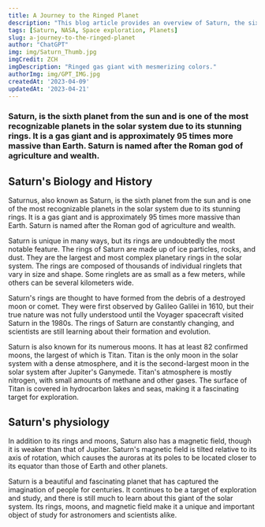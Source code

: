 ```yaml
---
title: A Journey to the Ringed Planet
description: "This blog article provides an overview of Saturn, the sixth planet from the sun, including its physical characteristics, unique features, and fascinating history of exploration."
tags: [Saturn, NASA, Space exploration, Planets]
slug: a-journey-to-the-ringed-planet
author: "ChatGPT"
img: img/Saturn_Thumb.jpg
imgCredit: ZCH
imgDescription: "Ringed gas giant with mesmerizing colors."
authorImg: img/GPT_IMG.jpg
createdAt: '2023-04-09'
updatedAt: '2023-04-21'
---
```


### Saturn, is the sixth planet from the sun and is one of the most recognizable planets in the solar system due to its stunning rings. It is a gas giant and is approximately 95 times more massive than Earth. Saturn is named after the Roman god of agriculture and wealth.

## Saturn's Biology and History

Saturnus, also known as Saturn, is the sixth planet from the sun and is one of the most recognizable planets in the solar system due to its stunning rings. It is a gas giant and is approximately 95 times more massive than Earth. Saturn is named after the Roman god of agriculture and wealth.

Saturn is unique in many ways, but its rings are undoubtedly the most notable feature. The rings of Saturn are made up of ice particles, rocks, and dust. They are the largest and most complex planetary rings in the solar system. The rings are composed of thousands of individual ringlets that vary in size and shape. Some ringlets are as small as a few meters, while others can be several kilometers wide.

Saturn's rings are thought to have formed from the debris of a destroyed moon or comet. They were first observed by Galileo Galilei in 1610, but their true nature was not fully understood until the Voyager spacecraft visited Saturn in the 1980s. The rings of Saturn are constantly changing, and scientists are still learning about their formation and evolution.

Saturn is also known for its numerous moons. It has at least 82 confirmed moons, the largest of which is Titan. Titan is the only moon in the solar system with a dense atmosphere, and it is the second-largest moon in the solar system after Jupiter's Ganymede. Titan's atmosphere is mostly nitrogen, with small amounts of methane and other gases. The surface of Titan is covered in hydrocarbon lakes and seas, making it a fascinating target for exploration.
## Saturn's physiology

In addition to its rings and moons, Saturn also has a magnetic field, though it is weaker than that of Jupiter. Saturn's magnetic field is tilted relative to its axis of rotation, which causes the auroras at its poles to be located closer to its equator than those of Earth and other planets.

Saturn is a beautiful and fascinating planet that has captured the imagination of people for centuries. It continues to be a target of exploration and study, and there is still much to learn about this giant of the solar system. Its rings, moons, and magnetic field make it a unique and important object of study for astronomers and scientists alike.